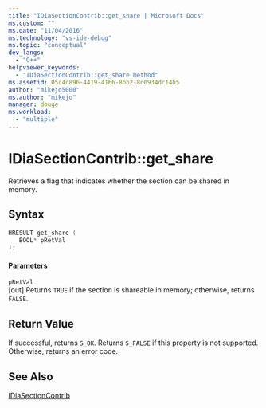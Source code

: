 ```yaml
---
title: "IDiaSectionContrib::get_share | Microsoft Docs"
ms.custom: ""
ms.date: "11/04/2016"
ms.technology: "vs-ide-debug"
ms.topic: "conceptual"
dev_langs: 
  - "C++"
helpviewer_keywords: 
  - "IDiaSectionContrib::get_share method"
ms.assetid: 05c4c896-4419-4166-8bb2-8d0934dc14b5
author: "mikejo5000"
ms.author: "mikejo"
manager: douge
ms.workload: 
  - "multiple"
---
```

# IDiaSectionContrib::get_share
Retrieves a flag that indicates whether the section can be shared in memory.  
  
## Syntax  
  
```C++  
HRESULT get_share (   
   BOOL* pRetVal  
);  
```  
  
#### Parameters  
 `pRetVal`  
 [out] Returns `TRUE` if the section is shareable in memory; otherwise, returns `FALSE`.  
  
## Return Value  
 If successful, returns `S_OK`. Returns `S_FALSE` if this property is not supported. Otherwise, returns an error code.  
  
## See Also  
 [IDiaSectionContrib](../../debugger/debug-interface-access/idiasectioncontrib.md)